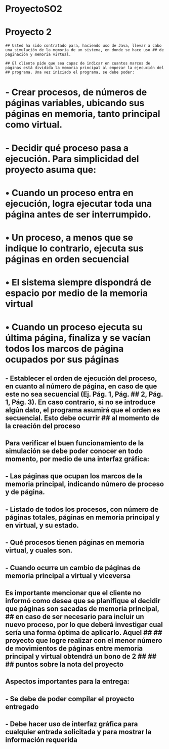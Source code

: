 # ProyectoSO2
# Proyecto 2
	
	## Usted ha sido contratado para, haciendo uso de Java, llevar a cabo una simulación de la memoria de un sistema, en donde se hace uso ## de paginación y memoria virtual.

	## El cliente pide que sea capaz de indicar en cuantos marcos de páginas está dividida la memoria principal al empezar la ejecución del ## programa. Una vez iniciado el programa, se debe poder:
	
# -	Crear procesos, de números de páginas variables, ubicando sus páginas en memoria, tanto principal como virtual.
# -	Decidir qué proceso pasa a ejecución. Para simplicidad del proyecto asuma que:
# •	Cuando un proceso entra en ejecución, logra ejecutar toda una página antes de ser interrumpido.
# •	Un proceso, a menos que se indique lo contrario, ejecuta sus páginas en orden secuencial
# •	El sistema siempre dispondrá de espacio por medio de la memoria virtual
# •	Cuando un proceso ejecuta su última página, finaliza y se vacían todos los marcos de página ocupados por sus páginas
## -	Establecer el orden de ejecución del proceso, en cuanto al número de página, en caso de que este no sea secuencial (Ej. Pág. 1, Pág. ## 2, Pág. 1, Pág. 3). En caso contrario, si no se introduce algún dato, el programa asumirá que el orden es secuencial. Esto debe ocurrir ## al momento de la creación del proceso

## Para verificar el buen funcionamiento de la simulación se debe poder conocer en todo momento, por medio de una interfaz gráfica:
## -	Las páginas que ocupan los marcos de la memoria principal, indicando número de proceso y de página.
## -	Listado de todos los procesos, con número de páginas totales, páginas en memoria principal y en virtual, y su estado.
## -	Qué procesos tienen páginas en memoria virtual, y cuales son.
## -	Cuando ocurre un cambio de páginas de memoria principal a virtual y viceversa

## Es importante mencionar que el cliente no informó como desea que se planifique el decidir que páginas son sacadas de memoria principal, ## en caso de ser necesario para incluir un nuevo proceso, por lo que deberá investigar cual sería una forma óptima de aplicarlo. Aquel ## ## proyecto que logre realizar con el menor número de movimientos de páginas entre memoria principal y virtual obtendrá un bono de 2 ## ## ## puntos sobre la nota del proyecto

## Aspectos importantes para la entrega:
## -	Se debe de poder compilar el proyecto entregado
## -	Debe hacer uso de interfaz gráfica para cualquier entrada solicitada y para mostrar la información requerida
